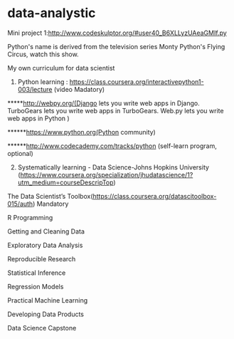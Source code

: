# data-analystic

Mini project 1:http://www.codeskulptor.org/#user40_B6XLLyzUAeaGMIf.py

Python's name is derived from the television series Monty Python's Flying Circus, watch this show.

My own curriculum for data scientist

1) Python learning :
https://class.coursera.org/interactivepython1-003/lecture  (video Madatory)

*****http://webpy.org/(Django lets you write web apps in Django. TurboGears lets you write web apps in TurboGears. Web.py lets you write web apps in Python )

******https://www.python.org(Python community)

******http://www.codecademy.com/tracks/python  (self-learn program, optional)

2) Systematically learning - Data Science-Johns Hopkins University
(https://www.coursera.org/specialization/jhudatascience/1?utm_medium=courseDescripTop)

The Data Scientist’s Toolbox(https://class.coursera.org/datascitoolbox-015/auth) Mandatory

R Programming

Getting and Cleaning Data

Exploratory Data Analysis

Reproducible Research

Statistical Inference

Regression Models

Practical Machine Learning

Developing Data Products

Data Science Capstone
